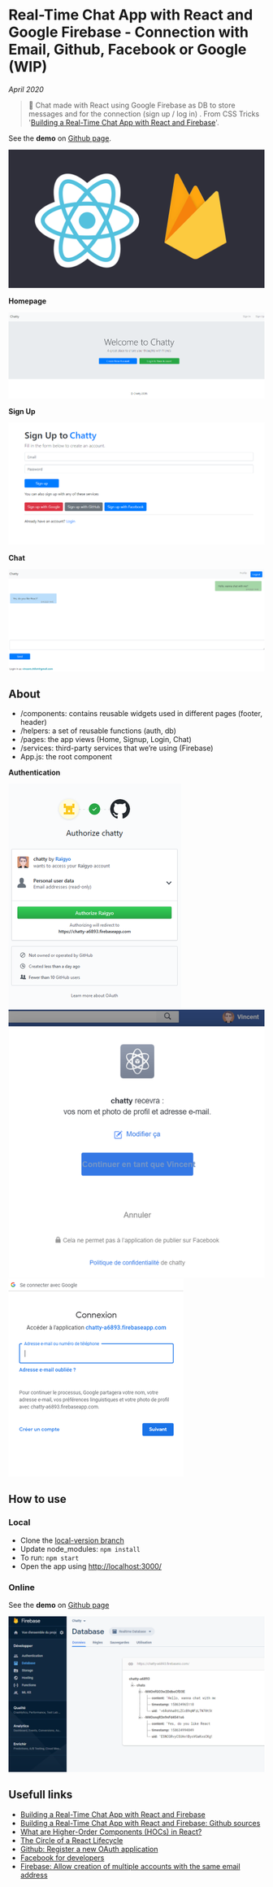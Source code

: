 # Real-Time Chat App with React and Google Firebase - Connection with Email, Github, Facebook or Google (WIP)

*April 2020*

> 🔨 Chat made with React using Google Firebase as DB to store messages and for the connection (sign up / log in) . From CSS Tricks '[Building a Real-Time Chat App with React and Firebase](https://css-tricks.com/building-a-real-time-chat-app-with-react-and-firebase/)'. 

See the **demo** on [Github page](https://raigyo.github.io/react-chat/).

![React + Firebase logos](readme-img/reactfirebase.png)

**Homepage**

![Capture: Home](readme-img/capture-home.PNG)

**Sign Up**

![Capture: Login](readme-img/capture-login.PNG)

**Chat**

![Capture: Home](readme-img/capture-chat1.PNG)


## About

- /components: contains reusable widgets used in different pages (footer, header)
- /helpers: a set of reusable functions (auth, db)
- /pages: the app views (Home, Signup, Login, Chat)
- /services: third-party services that we’re using (Firebase)
- App.js: the root component

**Authentication**

![Capture: Auth Github](readme-img/capture-auth.PNG) ![Capture: Auth FB](readme-img/capture-login-fb.PNG) ![Capture: Auth Google](readme-img/capture-login-google.PNG)

## How to use

### Local

- Clone the [local-version branch](#)
- Update node_modules: `npm install`
- To run: `npm start`
- Open the app using [http://localhost:3000/](http://localhost:3000/)

### Online

See the **demo** on [Github page](https://raigyo.github.io/react-chat/)

![Capture: Firebase](readme-img/capture-firebase.PNG)

## Usefull links

- [Building a Real-Time Chat App with React and Firebase](https://css-tricks.com/building-a-real-time-chat-app-with-react-and-firebase/)
- [Building a Real-Time Chat App with React and Firebase: Github sources](https://github.com/Dunebook/Firebase-auth-chat-app)
- [What are Higher-Order Components (HOCs) in React?](https://css-tricks.com/what-are-higher-order-components-in-react/)
- [The Circle of a React Lifecycle](https://css-tricks.com/the-circle-of-a-react-lifecycle/)
- [Github: Register a new OAuth application](https://github.com/settings/developers)
- [Facebook for developers](https://developers.facebook.com/)
- [Firebase: Allow creation of multiple accounts with the same email address ](https://stackoverflow.com/questions/37947944/authentication-using-facebook-at-first-and-then-google-causes-an-error-in-fireba)